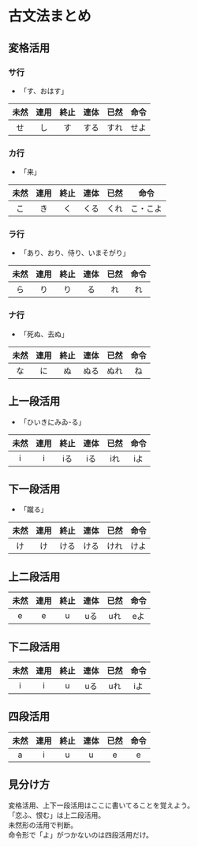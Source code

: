 # 古文法まとめ
## 変格活用
### サ行  
* 「す、おはす」  

|未然|連用|終止|連体|已然|命令|
|:-:|:-:|:-:|:-:|:-:|:-:|
|せ|し|す|する|すれ|せよ|
### カ行  
* 「来」  

|未然|連用|終止|連体|已然|命令|
|:-:|:-:|:-:|:-:|:-:|:-:|
|こ|き|く|くる|くれ|こ・こよ|
### ラ行  
* 「あり、おり、侍り、いまそがり」  

|未然|連用|終止|連体|已然|命令|
|:-:|:-:|:-:|:-:|:-:|:-:|
|ら|り|り|る|れ|れ|
### ナ行  
* 「死ぬ、去ぬ」  

|未然|連用|終止|連体|已然|命令|
|:-:|:-:|:-:|:-:|:-:|:-:|
|な|に|ぬ|ぬる|ぬれ|ね|
## 上一段活用
* 「ひいきにみゐ-る」  

|未然|連用|終止|連体|已然|命令|
|:-:|:-:|:-:|:-:|:-:|:-:|
|i|i|iる|iる|iれ|iよ|
## 下一段活用
* 「蹴る」  

|未然|連用|終止|連体|已然|命令|
|:-:|:-:|:-:|:-:|:-:|:-:|
|け|け|ける|ける|けれ|けよ|
## 上二段活用
|未然|連用|終止|連体|已然|命令|
|:-:|:-:|:-:|:-:|:-:|:-:|
|e|e|u|uる|uれ|eよ|
## 下二段活用
|未然|連用|終止|連体|已然|命令|
|:-:|:-:|:-:|:-:|:-:|:-:|
|i|i|u|uる|uれ|iよ|
## 四段活用
|未然|連用|終止|連体|已然|命令|
|:-:|:-:|:-:|:-:|:-:|:-:|
|a|i|u|u|e|e|
## 見分け方
変格活用、上下一段活用はここに書いてることを覚えよう。  
「恋ふ、恨む」は上二段活用。  
未然形の活用で判断。  
命令形で「よ」がつかないのは四段活用だけ。
